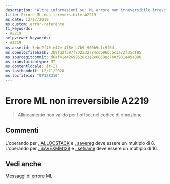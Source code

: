 ```yaml
---
description: 'Altre informazioni su: ML errore non irreversibile irreversibile A2219'
title: Errore ML non irreversibile A2219
ms.date: 12/17/2019
ms.custom: error-reference
f1_keywords:
- A2219
helpviewer_keywords:
- A2219
ms.assetid: 5ebc2f40-e47e-4f8e-b7b9-960b9cfc9f6d
ms.openlocfilehash: 3b9fd2f397f702a32784cd696bcbc3a72f35cf95
ms.sourcegitcommit: d6af41e42699628c3e2e6063ec7b03931a49a098
ms.translationtype: MT
ms.contentlocale: it-IT
ms.lasthandoff: 12/11/2020
ms.locfileid: "97128310"
---
```

# <a name="ml-nonfatal-error-a2219"></a>Errore ML non irreversibile A2219

> Allineamento non valido per l'offset nel codice di rimozione

## <a name="remarks"></a>Commenti

L'operando per [ &period; ALLOCSTACK](dot-allocstack.md) e [ &period; savereg](dot-savereg.md) deve essere un multiplo di 8.  L'operando per [ &period; SAVEXMM128](dot-savexmm128.md) e [ &period; seframe](dot-setframe.md) deve essere un multiplo di 16.

## <a name="see-also"></a>Vedi anche

[Messaggi di errore ML](ml-error-messages.md)
